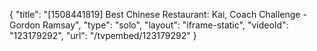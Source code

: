 {
    "title": "[1508441819] Best Chinese Restaurant: Kai, Coach Challenge - Gordon Ramsay",
    "type": "solo",
    "layout": "iframe-static",
    "videoId": "123179292",
    "url": "\/tvpembed\/123179292"
}